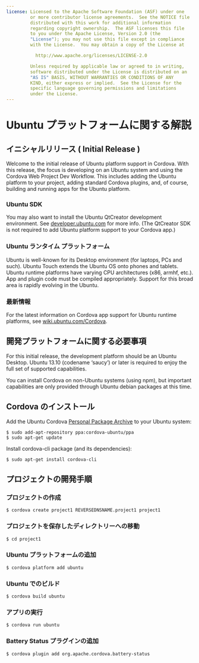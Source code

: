 ```yaml
---
license: Licensed to the Apache Software Foundation (ASF) under one
         or more contributor license agreements.  See the NOTICE file
         distributed with this work for additional information
         regarding copyright ownership.  The ASF licenses this file
         to you under the Apache License, Version 2.0 (the
         "License"); you may not use this file except in compliance
         with the License.  You may obtain a copy of the License at

           http://www.apache.org/licenses/LICENSE-2.0

         Unless required by applicable law or agreed to in writing,
         software distributed under the License is distributed on an
         "AS IS" BASIS, WITHOUT WARRANTIES OR CONDITIONS OF ANY
         KIND, either express or implied.  See the License for the
         specific language governing permissions and limitations
         under the License.
---
```


# Ubuntu プラットフォームに関する解説

## イニシャルリリース ( Initial Release )

Welcome to the initial release of Ubuntu platform support in Cordova. With this
release, the focus is developing on an Ubuntu system and using the Cordova Web
Project Dev Workflow. This includes adding the Ubuntu platform to your project,
adding standard Cordova plugins, and, of course, building and running apps for
the Ubuntu platform.

### Ubuntu SDK

You may also want to install the Ubuntu QtCreator development environment. See
[developer.ubuntu.com](http://developer.ubuntu.com) for more info. (The
QtCreator SDK is not required to add Ubuntu platform support to your Cordova
app.)

### Ubuntu ランタイム プラットフォーム

Ubuntu is well-known for its Desktop environment (for laptops, PCs and such).
Ubuntu Touch extends the Ubuntu OS onto phones and tablets. Ubuntu runtime
platforms have varying CPU architectures (x86, armhf, etc.). App and plugin
code must be compiled appropriately. Support for this broad area is rapidly
evolving in the Ubuntu.

### 最新情報

For the latest information on Cordova app support for Ubuntu runtime platforms,
see [wiki.ubuntu.com/Cordova](http://wiki.ubuntu.com/Cordova).

## 開発プラットフォームに関する必要事項

For this initial release, the development platform should be an Ubuntu Desktop.
Ubuntu 13.10 (codename ‘saucy’) or later is required to enjoy the full set of
supported capabilities.

You can install Cordova on non-Ubuntu systems (using npm), but important
capabilities are only provided through Ubuntu debian packages at this time.

## Cordova のインストール

Add the Ubuntu Cordova
[Personal Package Archive](https://launchpad.net/~cordova-ubuntu/+archive/ppa)
to your Ubuntu system:

    $ sudo add-apt-repository ppa:cordova-ubuntu/ppa
    $ sudo apt-get update

Install cordova-cli package (and its dependencies):

    $ sudo apt-get install cordova-cli

## プロジェクトの開発手順

### プロジェクトの作成

    $ cordova create project1 REVERSEDNSNAME.project1 project1

### プロジェクトを保存したディレクトリーへの移動

    $ cd project1

### Ubuntu プラットフォームの追加

    $ cordova platform add ubuntu

### Ubuntu でのビルド

    $ cordova build ubuntu

### アプリの実行

    $ cordova run ubuntu

### Battery Status プラグインの追加

    $ cordova plugin add org.apache.cordova.battery-status

